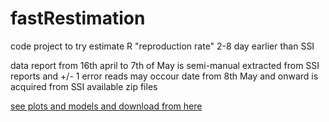 # fastRestimation
code project to try estimate R "reproduction rate" 2-8 day earlier than SSI


data report from 16th april to 7th of May is semi-manual extracted from SSI reports and +/- 1 error reads may occour
date from 8th May and onward is acquired from SSI available zip files


[see plots and models and download from here](https://n3ca.shinyapps.io/fastRestimation/)
